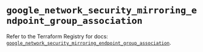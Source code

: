 # `google_network_security_mirroring_endpoint_group_association`

Refer to the Terraform Registry for docs: [`google_network_security_mirroring_endpoint_group_association`](https://registry.terraform.io/providers/hashicorp/google/6.49.1/docs/resources/network_security_mirroring_endpoint_group_association).
